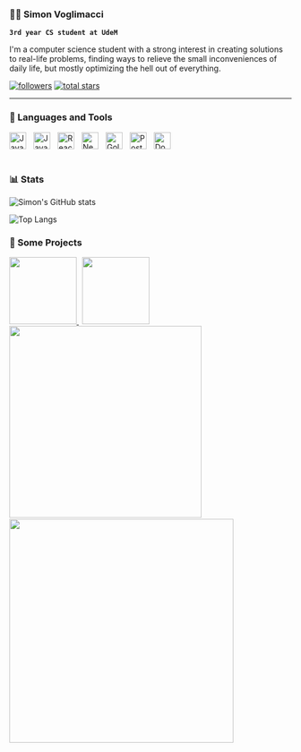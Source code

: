 ### 🧙🦆 Simon Voglimacci

**`3rd year CS student at UdeM`**

I'm a computer science student with a strong interest in creating solutions to real-life problems, finding ways to relieve the small inconveniences of daily life, but mostly optimizing the hell out of everything.

  <p align="left">
    <a href="https://github.com/svoglimacci?tab=followers">
      <img alt="followers" title="Follow me on Github" src="https://custom-icon-badges.demolab.com/github/followers/svoglimacci?color=236ad3&labelColor=1155ba&style=for-the-badge&logo=person-add&label=Follow&logoColor=white"/></a>
    <a href="https://github.com/svoglimacci?tab=repositories&sort=stargazers">
      <img alt="total stars" title="Total stars on GitHub" src="https://custom-icon-badges.demolab.com/github/stars/svoglimacci?color=55960c&style=for-the-badge&labelColor=488207&logo=star"/></a>
  </p>

  ---

### 🧰 Languages and Tools
<img align="left" alt="Java" width="30px" style="padding-right:10px;" src="https://cdn.jsdelivr.net/gh/devicons/devicon/icons/java/java-original.svg" />
<img align="left" alt="JavaScript" width="30px" style="padding-right:10px;" src="https://cdn.jsdelivr.net/gh/devicons/devicon/icons/typescript/typescript-plain" />
<img align="left" alt="React" width="30px" style="padding-right:10px;" src="https://cdn.jsdelivr.net/gh/devicons/devicon/icons/react/react-original.svg" />
<img align="left" alt="Neovim" width="30px" style="padding-right:10px;" src="https://cdn.jsdelivr.net/gh/devicons/devicon/icons/neovim/neovim-original.svg" />
<img align="left" alt="Golang" width="30px" style="padding-right:10px;" src="https://cdn.jsdelivr.net/gh/devicons/devicon@latest/icons/go/go-original-wordmark.svg" />
<img align="left" alt="PostGreSQL" width="30px" style="padding-right:10px;" src="https://cdn.jsdelivr.net/gh/devicons/devicon/icons/postgresql/postgresql-plain.svg" />
<img align="left" alt="Docker" width="30px" style="padding-right:10px;" src="https://cdn.jsdelivr.net/gh/devicons/devicon/icons/docker/docker-plain.svg" />
</br>
</br>

#

### 📊 Stats

![Simon's GitHub stats](https://github-readme-stats.vercel.app/api?username=svoglimacci&show_icons=true&theme=tokyonight)

![Top Langs](https://github-readme-stats.vercel.app/api/top-langs/?username=svoglimacci&layout=compact&theme=tokyonight)


### 🚀 Some Projects
<a href="https://github.com/svoglimacci/bug-tracker-app">
  <img height=120 src="https://github-readme-stats.vercel.app/api/pin/?username=svoglimacci&repo=bug-tracker-app&theme=tokyonight" />
</a>
<a href="https://github.com/svoglimacci/Bigram-Search-Tool">
  <img height=120 style="padding-left:6px"  src="https://github-readme-stats.vercel.app/api/pin/?username=svoglimacci&repo=Bigram-Search-Tool&theme=tokyonight" />
</a>
<a href="https://github.com/svoglimacci/cpp-todo">
  <img width=343 src="https://github-readme-stats.vercel.app/api/pin/?username=svoglimacci&repo=cpp-todo&theme=tokyonight" />
</a>
<a href="https://github.com/svoglimacci/haskell-slip-interpreter">
  <img width=400 style="padding-top:2px" src="https://github-readme-stats.vercel.app/api/pin/?username=svoglimacci&repo=haskell-slip-interpreter&theme=tokyonight" />
</a>
